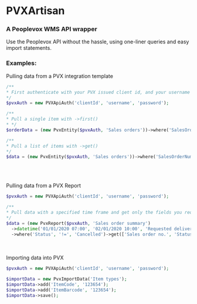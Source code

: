 # PVXArtisan
### A Peoplevox WMS API wrapper

Use the Peoplevox API without the hassle, using one-liner queries and easy import statements.


### Examples:

Pulling data from a PVX integration template
```php
/** 
* First authenticate with your PVX issued client id, and your username and password
*/
$pvxAuth = new PVXApiAuth('clientId', 'username', 'password');

/** 
* Pull a single item with ->first() 
* */
$orderData = (new PvxEntity($pvxAuth, 'Sales orders'))->where('SalesOrderNumber','S123')->first(); 

/** 
* Pull a list of items with ->get() 
*/
$data = (new PvxEntity($pvxAuth, 'Sales orders'))->where('SalesOrderNumber', 'not contains', S123')->get();
```
<br></br>
 
Pulling data from a PVX Report
```php
$pvxAuth = new PVXApiAuth('clientId', 'username', 'password');

/**
* Pull data with a specified time frame and get only the fields you require
*/
$data = (new PvxReport($pvxAuth, 'Sales order summary')
  ->datetime('01/01/2020 07:00', '02/01/2020 10:00', 'Requested delivery date')
  ->where('Status', '!=', 'Cancelled')->get(['Sales order no.', 'Status']);
```
<br></br>
Importing data into PVX
```php
$pvxAuth = new PVXApiAuth('clientId', 'username', 'password');

$importData = new PvxImportData('Item types');
$importData->add('ItemCode', '123654');
$importData->add('ItemBarcode', '123654');
$importData->save();
```
